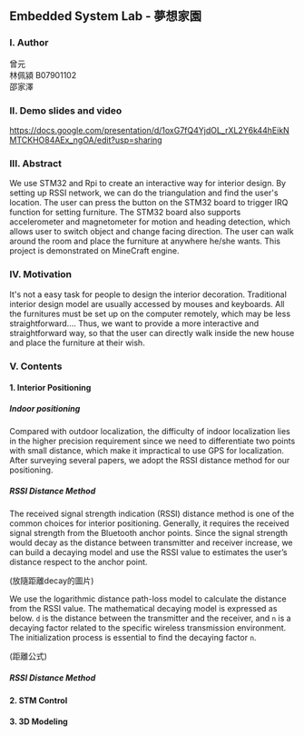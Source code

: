 ## Embedded System Lab - 夢想家園

### I. Author
曾元 <br>
林佩潁 B07901102 <br>
邵家澤 <br>

### II. Demo slides and video
https://docs.google.com/presentation/d/1oxG7fQ4YjdOL_rXL2Y6k44hEikNMTCKHO84AEx_ngOA/edit?usp=sharing

### III. Abstract
We use STM32 and Rpi to create an interactive way for interior design. By setting up RSSI network, we 
can do the triangulation and find the user's location. The user can press the button on the STM32 board 
to trigger IRQ function for setting furniture. The STM32 board also supports accelerometer and magnetometer 
for motion and heading detection, which allows user to switch object and change facing direction. The user 
can walk around the room and place the furniture at anywhere he/she wants. This project is demonstrated on 
MineCraft engine.

### IV. Motivation
It's not a easy task for people to design the interior decoration. Traditional interior design model are 
usually accessed by mouses and keyboards. All the furnitures must be set up on the computer remotely, which 
may be less straightforward.... Thus, we want to provide a more interactive and straightforward way, so that 
the user can directly walk inside the new house and place the furniture at their wish. 

### V. Contents

#### 1. Interior Positioning 
##### Indoor positioning
Compared with outdoor localization, the difficulty of indoor localization lies in the higher precision 
requirement since we need to differentiate two points with small distance, which make it impractical to use 
GPS for localization. After surveying several papers, we adopt the RSSI distance method for our positioning.

##### RSSI Distance Method
The received signal strength indication (RSSI) distance method is one of the common choices for interior 
positioning. Generally, it requires the received signal strength from the Bluetooth anchor points. Since the 
signal strength would decay as the distance between transmitter and receiver increase, we can build a decaying 
model and use the RSSI value to estimates the user’s distance respect to the anchor point. 

(放隨距離decay的圖片)

We use the logarithmic distance path-loss model to calculate the distance from the RSSI value. The mathematical 
decaying model is expressed as below. `d` is the distance between the transmitter and the receiver, and `n` is 
a decaying factor related to the specific wireless transmission environment. The initialization process is 
essential to find the decaying factor `n`. 

(距離公式)

##### RSSI Distance Method

 

#### 2. STM Control

#### 3. 3D Modeling


